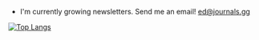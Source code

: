 - I'm currently growing newsletters. Send me an email! ed@journals.gg

[![Top Langs](https://github-readme-stats.vercel.app/api/top-langs/?username=edwardfgt)](https://github.com/edwardfgt/github-readme-stats)
<!--
**edwardfgt/edwardfgt** is a ✨ _special_ ✨ repository because its `README.md` (this file) appears on your GitHub profile.

Here are some ideas to get you started:

- 🔭 I’m currently working on ...
- 🌱 I’m currently learning ...
- 👯 I’m looking to collaborate on ...
- 🤔 I’m looking for help with ...
- 💬 Ask me about ...
- 📫 How to reach me: ...
- 😄 Pronouns: ...
- ⚡ Fun fact: ...
-->
